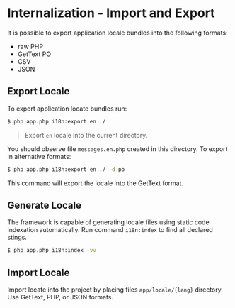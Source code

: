 # Internalization - Import and Export
It is possible to export application locale bundles into the following formats:
- raw PHP
- GetText PO
- CSV
- JSON

## Export Locale
To export application locate bundles run:

```bash
$ php app.php i18n:export en ./
```

> Export `en` locale into the current directory.

You should observe file `messages.en.php` created in this directory. To export in alternative formats:

```bash
$ php app.php i18n:export en ./ -d po
```

This command will export the locale into the GetText format.

## Generate Locale
The framework is capable of generating locale files using static code indexation automatically. Run command `i18n:index` 
to find all declared stings.

```bash
$ php app.php i18n:index -vv
```

## Import Locale
Import locate into the project by placing files `app/locale/{lang}` directory. Use GetText, PHP, or JSON formats.
